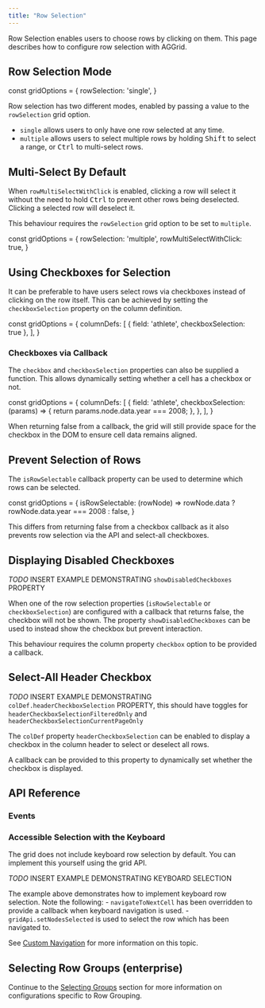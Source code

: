 ```yaml
---
title: "Row Selection"
---
```


Row Selection enables users to choose rows by clicking on them. This page describes how to configure row selection with AGGrid.

## Row Selection Mode

<grid-example title='rowSelection' name='row-selection-mode' type='generated'></grid-example>

<snippet>
const gridOptions = {
    rowSelection: 'single',
}
</snippet>

Row selection has two different modes, enabled by passing a value to the `rowSelection` grid option.
- `single` allows users to only have one row selected at any time.
- `multiple` allows users to select multiple rows by holding <kbd>Shift</kbd> to select a range, or <kbd>Ctrl</kbd> to multi-select rows.

## Multi-Select By Default

When `rowMultiSelectWithClick` is enabled, clicking a row will select it without the need to hold <kbd>Ctrl</kbd> to prevent other rows being deselected. Clicking a selected row will deselect it.

<grid-example title='rowMultiSelectWithClick' name='row-selection-multiple-with-click' type='generated'></grid-example>

This behaviour requires the `rowSelection` grid option to be set to `multiple`.

<snippet>
const gridOptions = {
    rowSelection: 'multiple',
    rowMultiSelectWithClick: true,
}
</snippet>

## Using Checkboxes for Selection

It can be preferable to have users select rows via checkboxes instead of clicking on the row itself. This can be achieved by setting the `checkboxSelection` property on the column definition.

<grid-example title='checkbox' name='row-selection-checkboxes' type='generated'></grid-example>

<snippet>
const gridOptions = {
    columnDefs: [
        { field: 'athlete', checkboxSelection: true },
    ],
}
</snippet>

### Checkboxes via Callback

The `checkbox` and `checkboxSelection` properties can also be supplied a function. This allows dynamically setting whether a cell has a checkbox or not.

<grid-example title='checkbox' name='row-selection-checkboxes-callback' type='generated'></grid-example>

<snippet>
const gridOptions = {
    columnDefs: [
        {
            field: 'athlete',
            checkboxSelection: (params) => {
                return params.node.data.year === 2008;
            },
        },
    ],
}
</snippet>

<note>When returning false from a callback, the grid will still provide space for the checkbox in the DOM to ensure cell data remains aligned.</note>

## Prevent Selection of Rows

The `isRowSelectable` callback property can be used to determine which rows can be selected.

<grid-example title='checkbox' name='row-selection-checkboxes-callback' type='generated'></grid-example>

<snippet>
const gridOptions = {
    isRowSelectable: (rowNode) => rowNode.data ? rowNode.data.year === 2008 : false,
}
</snippet>

<note>This differs from returning false from a checkbox callback as it also prevents row selection via the API and select-all checkboxes.</note>

## Displaying Disabled Checkboxes

*TODO* INSERT EXAMPLE DEMONSTRATING `showDisabledCheckboxes` PROPERTY

When one of the row selection properties (`isRowSelectable` or `checkboxSelection`) are configured with a callback that returns false, the checkbox will not be shown. The property `showDisabledCheckboxes` can be used to instead show the checkbox but prevent interaction.

This behaviour requires the column property `checkbox` option to be provided a callback.

## Select-All Header Checkbox

*TODO* INSERT EXAMPLE DEMONSTRATING `colDef.headerCheckboxSelection` PROPERTY, this should have toggles for `headerCheckboxSelectionFilteredOnly` and `headerCheckboxSelectionCurrentPageOnly`

The `colDef` property `headerCheckboxSelection` can be enabled to display a checkbox in the column header to select or deselect all rows.

A callback can be provided to this property to dynamically set whether the checkbox is displayed.

## API Reference

<api-documentation source='grid-api/api.json' section='selection' names='["selectAll","deselectAll","selectAllFiltered","deselectAllFiltered","getSelectedNodes", "getSelectedRows", "setNodesSelected"]'></api-documentation>


### Events

<api-documentation source='grid-events/events.json' section='selection' names='["rowSelected", "selectionChanged"]'></api-documentation>



### Accessible Selection with the Keyboard

The grid does not include keyboard row selection by default. You can implement this yourself using the grid API.


*TODO* INSERT EXAMPLE DEMONSTRATING KEYBOARD SELECTION

The example above demonstrates how to implement keyboard row selection. Note the following:
    - `navigateToNextCell` has been overridden to provide a callback when keyboard navigation is used.
    - `gridApi.setNodesSelected` is used to select the row which has been navigated to.

See [Custom Navigation](/keyboard-navigation/#custom-navigation) for more information on this topic.


## Selecting Row Groups (enterprise)

Continue to the [Selecting Groups](/grouping-selecting-groups/) section for more information on configurations specific to Row Grouping.

